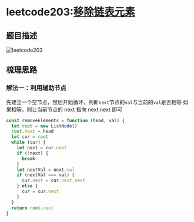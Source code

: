 # leetcode203:[移除链表元素](https://leetcode-cn.com/problems/remove-linked-list-elements/)

## 题目描述

![leetcode203](https://blog-1256985533.cos.ap-nanjing.myqcloud.com/img/leetcode203_removeElements.png)

## 梳理思路

### 解法一：利用辅助节点

先建立一个空节点，然后开始循环，判断`next`节点的`val`与当前的`val`是否相等
如果相等，则让当前节点的 next 指向 next.next 即可

```javascript
const removeElements = function (head, val) {
  let root = new ListNode()
  root.next = head
  let cur = root
  while (cur) {
    let next = cur.next
    if (!next) {
      break
    }
    let nextVal = next.val
    if (nextVal === val) {
      cur.next = cur.next.next
    } else {
      cur = cur.next
    }
  }
  return root.next
}
```
